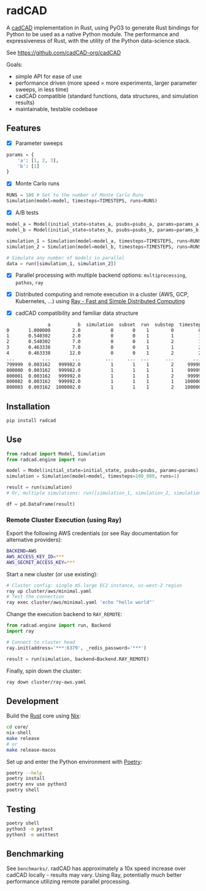 # radCAD
A [cadCAD](https://cadcad.org/) implementation in Rust, using PyO3 to generate Rust bindings for Python to be used as a native Python module. The performance and expressiveness of Rust, with the utility of the Python data-science stack.

See https://github.com/cadCAD-org/cadCAD

Goals:
* simple API for ease of use
* performance driven (more speed = more experiments, larger parameter sweeps, in less time)
* cadCAD compatible (standard functions, data structures, and simulation results)
* maintainable, testable codebase

## Features

* [x] Parameter sweeps

```python
params = {
    'a': [1, 2, 3],
    'b': [1]
}
```

* [x] Monte Carlo runs

```python
RUNS = 100 # Set to the number of Monte Carlo Runs
Simulation(model=model, timesteps=TIMESTEPS, runs=RUNS)
```

* [x] A/B tests

```python
model_a = Model(initial_state=states_a, psubs=psubs_a, params=params_a)
model_b = Model(initial_state=states_b, psubs=psubs_b, params=params_b)

simulation_1 = Simulation(model=model_a, timesteps=TIMESTEPS, runs=RUNS)
simulation_2 = Simulation(model=model_b, timesteps=TIMESTEPS, runs=RUNS)

# Simulate any number of models in parallel
data = run([simulation_1, simulation_2])
```

* [x] Parallel processing with multiple backend options: `multiprocessing`, `pathos`, `ray`
* [x] Distributed computing and remote execution in a cluster (AWS, GCP, Kubernetes, ...) using [Ray - Fast and Simple Distributed Computing](https://ray.io/)

* [x] cadCAD compatibility and familiar data structure

```bash
               a          b  simulation  subset  run  substep  timestep
0       1.000000        2.0           0       0    1        0         0
1       0.540302        2.0           0       0    1        1         1
2       0.540302        7.0           0       0    1        2         1
3       0.463338        7.0           0       0    1        1         2
4       0.463338       12.0           0       0    1        2         2
...          ...        ...         ...     ...  ...      ...       ...
799999  0.003162   999982.0           1       1    1        2     99998
800000  0.003162   999982.0           1       1    1        1     99999
800001  0.003162   999992.0           1       1    1        2     99999
800002  0.003162   999992.0           1       1    1        1    100000
800003  0.003162  1000002.0           1       1    1        2    100000
```

## Installation

```bash
pip install radcad
```

## Use

```python
from radcad import Model, Simulation
from radcad.engine import run

model = Model(initial_state=initial_state, psubs=psubs, params=params)
simulation = Simulation(model=model, timesteps=100_000, runs=1)

result = run(simulation)
# Or, multiple simulations: run([simulation_1, simulation_2, simulation_3])

df = pd.DataFrame(result)
```

### Remote Cluster Execution (using Ray)

Export the following AWS credentials (or see Ray documentation for alternative providers):
```bash
BACKEND=AWS
AWS_ACCESS_KEY_ID=***
AWS_SECRET_ACCESS_KEY=***
```

Start a new cluster (or use existing):
```bash
# Cluster config: single m5.large EC2 instance, us-west-2 region
ray up cluster/aws/minimal.yaml
# Test the connection
ray exec cluster/aws/minimal.yaml 'echo "hello world"'
```

Change the execution backend to `RAY_REMOTE`:
```python
from radcad.engine import run, Backend
import ray

# Connect to cluster head
ray.init(address='***:6379', _redis_password='***')

result = run(simulation, backend=Backend.RAY_REMOTE)
```

Finally, spin down the cluster:
```bash
ray down cluster/ray-aws.yaml
```

## Development

Build the [Rust](https://www.rust-lang.org/) core using [Nix](https://nixos.org/):
```bash
cd core/
nix-shell
make release
# or
make release-macos
```

Set up and enter the Python environment with [Poetry](https://python-poetry.org/):
```bash
poetry --help
poetry install
poetry env use python3
poetry shell
```

## Testing

```bash
poetry shell
python3 -m pytest
python3 -m unittest
```

## Benchmarking

See `benchmarks/`. radCAD has approximately a 10x speed increase over cadCAD locally - results may vary. Using Ray, potentially much better performance utilizing remote parallel processing.
